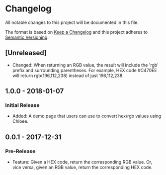 # Changelog
All notable changes to this project will be documented in this file.

The format is based on [Keep a Changelog](http://keepachangelog.com/en/1.0.0/) and this project adheres to [Semantic Versioning](http://semver.org/spec/v2.0.0.html).

## [Unreleased]
- Changed: When returning an RGB value, the result will include the 'rgb' prefix and surrounding parentheses. For example, HEX code #C470EE will return rgb(196,112,238) instead of just 196,112,238.

## 1.0.0 - 2018-01-07
### Initial Release
- Added: A demo page that users can use to convert hex/rgb values using Chloee.

## 0.0.1 - 2017-12-31
### Pre-Release
- Feature: Given a HEX code, return the corresponding RGB value. Or, vice versa, given an RGB value, return the corresponding HEX code.